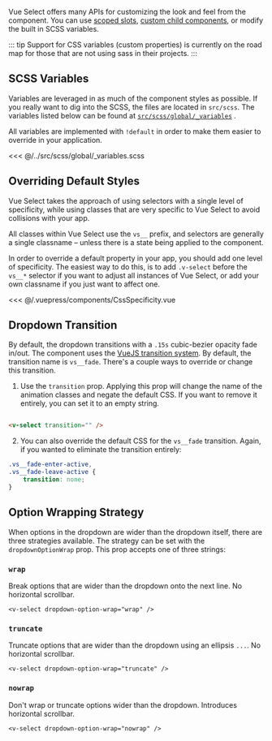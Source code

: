 Vue Select offers many APIs for customizing the look and feel from the component. You can use
[scoped slots](../api/slots.md), [custom child components](components.md), or modify the built in
SCSS variables.

::: tip Support for CSS variables (custom properties) is currently on the road map for those that
are not using sass in their projects.
:::

## SCSS Variables

Variables are leveraged in as much of the component styles as possible. If you really want to dig
into the SCSS, the files are located in `src/scss`. The variables listed below can be found at
[`src/scss/global/_variables`](https://github.com/sagalbot/vue-select/blob/master/src/scss/global/_variables.scss)
.

All variables are implemented with `!default` in order to make them easier to override in your
application.

<<< @/../src/scss/global/_variables.scss

## Overriding Default Styles

Vue Select takes the approach of using selectors with a single level of specificity, while using
classes that are very specific to Vue Select to avoid collisions with your app.

All classes within Vue Select use the `vs__` prefix, and selectors are generally a single classname
– unless there is a state being applied to the component.

In order to override a default property in your app, you should add one level of specificity. The
easiest way to do this, is to add `.v-select` before the `vs__*` selector if you want to adjust all
instances of Vue Select, or add your own classname if you just want to affect one.

<CssSpecificity />  

<<< @/.vuepress/components/CssSpecificity.vue

## Dropdown Transition

By default, the dropdown transitions with a `.15s` cubic-bezier opacity fade in/out. The component
uses the [VueJS transition system](https://vuejs.org/v2/guide/transitions.html). By default, the
transition name is `vs__fade`. There's a couple ways to override or change this transition.

1. Use the `transition` prop. Applying this prop will change the name of the animation classes and
   negate the default CSS. If you want to remove it entirely, you can set it to an empty string.

```html

<v-select transition="" />
```

2. You can also override the default CSS for the `vs__fade` transition. Again, if you wanted to
   eliminate the transition entirely:

```css
.vs__fade-enter-active,
.vs__fade-leave-active {
    transition: none;
}
```

## Option Wrapping Strategy

When options in the dropdown are wider than the dropdown itself, there are three strategies
available. The strategy can be set with the `dropdownOptionWrap` prop. This prop accepts one of
three strings:

### `wrap`

Break options that are wider than the dropdown onto the next line. No horizontal scrollbar.

```vue
<v-select dropdown-option-wrap="wrap" />
```

<OptionWrapStrategy wrap="wrap" />

### `truncate`

Truncate options that are wider than the dropdown using an ellipsis `...`. No horizontal scrollbar.

```vue
<v-select dropdown-option-wrap="truncate" />
```

<OptionWrapStrategy wrap="truncate" />

### `nowrap`

Don't wrap or truncate options wider than the dropdown. Introduces horizontal scrollbar.

```vue
<v-select dropdown-option-wrap="nowrap" />
```

<OptionWrapStrategy wrap="nowrap" />
